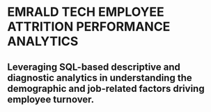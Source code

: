 # EMRALD TECH EMPLOYEE ATTRITION PERFORMANCE ANALYTICS
## Leveraging SQL-based descriptive and diagnostic analytics in understanding the demographic and job-related factors driving employee turnover.
